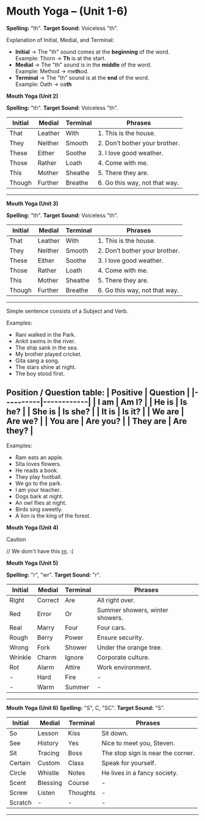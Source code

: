 # Mouth Yoga – (Unit 1-6)

**Spelling:** "th". **Target Sound:** Voiceless "th".

Explanation of Initial, Medial, and Terminal:  
- **Initial** → The "th" sound comes at the **beginning** of the word.  
  Example: Thorn → **Th** is at the start.
- **Medial** → The "th" sound is in the **middle** of the word.  
  Example: Method → me**th**od.
- **Terminal** → The "th" sound is at the **end** of the word.  
  Example: Oath → oa**th**

**Mouth Yoga (Unit 2)**

**Spelling:** "th". **Target Sound:** Voiceless "th".

| Initial  | Medial  | Terminal | Phrases                          |
|----------|---------|----------|----------------------------------|
| That     | Leather | With     | 1. This is the house.            |
| They     | Neither | Smooth   | 2. Don’t bother your brother.    |
| These    | Either  | Soothe   | 3. I love good weather.          |
| Those    | Rather  | Loath    | 4. Come with me.                 |
| This     | Mother  | Sheathe  | 5. There they are.               |
| Though   | Further | Breathe  | 6. Go this way, not that way.    |
-------------------------------------

 **Mouth Yoga (Unit 3)**
 
**Spelling:** "th". **Target Sound:** Voiceless "th".

| Initial | Medial  | Terminal | Phrases                       |
| ------- | ------- | -------- | ----------------------------- |
| That    | Leather | With     | 1. This is the house.         |
| They    | Neither | Smooth   | 2. Don’t bother your brother. |
| These   | Either  | Soothe   | 3. I love good weather.       |
| Those   | Rather  | Loath    | 4. Come with me.              |
| This    | Mother  | Sheathe  | 5. There they are.            |
| Though  | Further | Breathe  | 6. Go this way, not that way. |
-----------------------------

Simple sentence consists of a Subject and Verb.

Examples:  
- Rani walked in the Park.  
- Ankit swims in the river.  
- The ship sank in the sea.  
- My brother played cricket.  
- Gita sang a song.  
- The stars shine at night.  
- The boy stood first.
 
Position / Question table:
| Positive | Question   |
|----------|------------|
| I am     | Am I?      |
| He is    | Is he?     |
| She is   | Is she?    |
| It is    | Is it?     |
| We are   | Are we?    |
| You are  | Are you?   |
| They are | Are they?  |
------------------------

Examples:  
- Ram eats an apple.  
- Sita loves flowers.  
- He reads a book.  
- They play football.  
- We go to the park.  
- I am your teacher.  
- Dogs bark at night.  
- An owl flies at night.  
- Birds sing sweetly.  
- A lion is the king of the forest.  

 **Mouth Yoga (Unit 4)**
  > [!CAUTION]
  > // We dom't have this [rn](https://www.howtogeek.com/707569/what-does-rn-mean-and-how-do-you-use-it/). :( 
  
 **Mouth Yoga (Unit 5)**
 
 **Spelling:** "r", "wr".   **Target Sound:** "r".

| **Initial** | **Medial** | **Terminal** | **Phrases**                     |
| ----------- | ---------- | ------------ | ------------------------------- |
| Right       | Correct    | Are          | All right over.                 |
| Red         | Error      | Or           | Summer showers, winter showers. |
| Real        | Marry      | Four         | Four cars.                      |
| Rough       | Berry      | Power        | Ensure security.                |
| Wrong       | Fork       | Shower       | Under the orange tree.          |
| Wrinkle     | Charm      | Ignore       | Corporate culture.              |
| Rot         | Alarm      | Attire       | Work environment.               |
|   -         | Hard       | Fire         |        -                        |
|   -         | Warm       | Summer       |        -                        |
--------

**Mouth Yoga (Unit 6)**
**Spelling:** "S",  C,  "SC". **Target Sound:** "S".

| Initial | Medial   | Terminal | Phrases                           |
| ------- | -------- | -------- | --------------------------------- |
| So      | Lesson   | Kiss     | Sit down.                         |
| See     | History  | Yes      | Nice to meet you, Steven.         |
| Sit     | Tracing  | Boss     | The stop sign is near the corner. |
| Certain | Custom   | Class    | Speak for yourself.               |
| Circle  | Whistle  | Notes    | He lives in a fancy society.      |
| Scent   | Blessing | Course   |         -                         |
| Screw   | Listen   | Thoughts |         -                         |
| Scratch |  -       |     -    |         -                         |
---------------------------------------------------------
